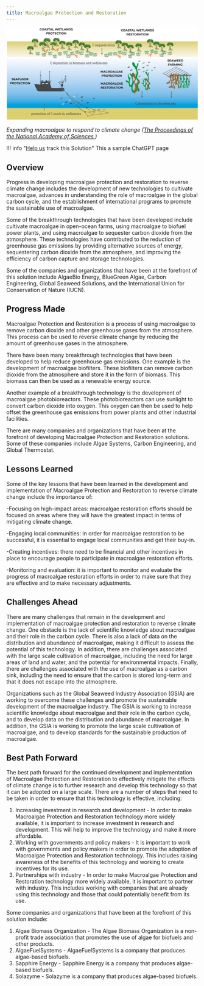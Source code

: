 ```yaml
---
title: Macroalgae Protection and Restoration
---
```

![Ocean-based climate solutions involve protecting/restoring blue carbon sinks, expanding seaweed farming, all implementable within Marine Protected Areas (MPAs).](/../static/img/macroalgae-protection-and-restoration.jpg)

*Expanding macroalgae to respond to climate change ([The Proceedings of the National Academy of Sciences ](https://www.pnas.org/doi/10.1073/pnas.2121705119))*

!!! info "[Help us](../../contribute) track this Solution"
    This a sample ChatGPT page

## Overview

Progress in developing macroalgae protection and restoration to reverse climate change includes the development of new technologies to cultivate macroalgae, advances in understanding the role of macroalgae in the global carbon cycle, and the establishment of international programs to promote the sustainable use of macroalgae.

Some of the breakthrough technologies that have been developed include cultivate macroalgae in open-ocean farms, using macroalgae to biofuel power plants, and using macroalgae to sequester carbon dioxide from the atmosphere. These technologies have contributed to the reduction of greenhouse gas emissions by providing alternative sources of energy, sequestering carbon dioxide from the atmosphere, and improving the efficiency of carbon capture and storage technologies.

Some of the companies and organizations that have been at the forefront of this solution include AlgaeBio Energy, BlueGreen Algae, Carbon Engineering, Global Seaweed Solutions, and the International Union for Conservation of Nature (IUCN).

## Progress Made

Macroalgae Protection and Restoration is a process of using macroalgae to remove carbon dioxide and other greenhouse gases from the atmosphere. This process can be used to reverse climate change by reducing the amount of greenhouse gases in the atmosphere.

There have been many breakthrough technologies that have been developed to help reduce greenhouse gas emissions. One example is the development of macroalgae biofilters. These biofilters can remove carbon dioxide from the atmosphere and store it in the form of biomass. This biomass can then be used as a renewable energy source.

Another example of a breakthrough technology is the development of macroalgae photobioreactors. These photobioreactors can use sunlight to convert carbon dioxide into oxygen. This oxygen can then be used to help offset the greenhouse gas emissions from power plants and other industrial facilities.

There are many companies and organizations that have been at the forefront of developing Macroalgae Protection and Restoration solutions. Some of these companies include Algae Systems, Carbon Engineering, and Global Thermostat.

## Lessons Learned

Some of the key lessons that have been learned in the development and implementation of Macroalgae Protection and Restoration to reverse climate change include the importance of:

\-Focusing on high-impact areas: macroalgae restoration efforts should be focused on areas where they will have the greatest impact in terms of mitigating climate change.

\-Engaging local communities: in order for macroalgae restoration to be successful, it is essential to engage local communities and get their buy-in.

\-Creating incentives: there need to be financial and other incentives in place to encourage people to participate in macroalgae restoration efforts.

\-Monitoring and evaluation: it is important to monitor and evaluate the progress of macroalgae restoration efforts in order to make sure that they are effective and to make necessary adjustments.

## Challenges Ahead

There are many challenges that remain in the development and implementation of macroalgae protection and restoration to reverse climate change. One obstacle is the lack of scientific knowledge about macroalgae and their role in the carbon cycle. There is also a lack of data on the distribution and abundance of macroalgae, making it difficult to assess the potential of this technology. In addition, there are challenges associated with the large scale cultivation of macroalgae, including the need for large areas of land and water, and the potential for environmental impacts. Finally, there are challenges associated with the use of macroalgae as a carbon sink, including the need to ensure that the carbon is stored long-term and that it does not escape into the atmosphere.

Organizations such as the Global Seaweed Industry Association (GSIA) are working to overcome these challenges and promote the sustainable development of the macroalgae industry. The GSIA is working to increase scientific knowledge about macroalgae and their role in the carbon cycle, and to develop data on the distribution and abundance of macroalgae. In addition, the GSIA is working to promote the large scale cultivation of macroalgae, and to develop standards for the sustainable production of macroalgae.

## Best Path Forward

The best path forward for the continued development and implementation of Macroalgae Protection and Restoration to effectively mitigate the effects of climate change is to further research and develop this technology so that it can be adopted on a large scale. There are a number of steps that need to be taken in order to ensure that this technology is effective, including:

1. Increasing investment in research and development - In order to make Macroalgae Protection and Restoration technology more widely available, it is important to increase investment in research and development. This will help to improve the technology and make it more affordable.
2. Working with governments and policy makers - It is important to work with governments and policy makers in order to promote the adoption of Macroalgae Protection and Restoration technology. This includes raising awareness of the benefits of this technology and working to create incentives for its use.
3. Partnerships with industry - In order to make Macroalgae Protection and Restoration technology more widely available, it is important to partner with industry. This includes working with companies that are already using this technology and those that could potentially benefit from its use.

Some companies and organizations that have been at the forefront of this solution include:

1. Algae Biomass Organization - The Algae Biomass Organization is a non-profit trade association that promotes the use of algae for biofuels and other products.
2. AlgaeFuelSystems - AlgaeFuelSystems is a company that produces algae-based biofuels.
3. Sapphire Energy - Sapphire Energy is a company that produces algae-based biofuels.
4. Solazyme - Solazyme is a company that produces algae-based biofuels.